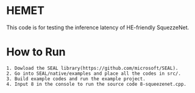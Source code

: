 # HEMET
This code is for testing the inference latency of HE-friendly SquezzeNet.

# How to Run

    1. Dowload the SEAL library(https://github.com/microsoft/SEAL). 
    2. Go into SEAL/native/examples and place all the codes in src/.
    3. Build example codes and run the example project. 
    4. Input 8 in the console to run the source code 8-squeezenet.cpp. 
